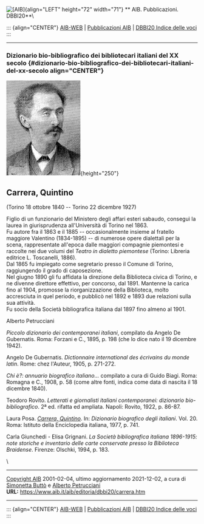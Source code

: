 ![\[AIB\]](/aib/wi/aibv72.gif){align="LEFT" height="72" width="71"}
** AIB. Pubblicazioni. DBBI20**\

::: {align="CENTER"}
[AIB-WEB](/) \| [Pubblicazioni AIB](/pubblicazioni/) \| [DBBI20 Indice
delle voci](dbbi20.htm)
:::

------------------------------------------------------------------------

### Dizionario bio-bibliografico dei bibliotecari italiani del XX secolo {#dizionario-bio-bibliografico-dei-bibliotecari-italiani-del-xx-secolo align="CENTER"}

![\[Ritratto\]](carrera.jpg){height="250"}

## Carrera, Quintino

(Torino 18 ottobre 1840 -- Torino 22 dicembre 1927)

Figlio di un funzionario del Ministero degli affari esteri sabaudo,
conseguì la laurea in giurisprudenza all\'Università di Torino nel
1863.\
Fu autore fra il 1863 e il 1885 -- occasionalmente insieme al fratello
maggiore Valentino (1834-1895) -- di numerose opere dialettali per la
scena, rappresentate all\'epoca dalle maggiori compagnie piemontesi e
raccolte nei due volumi del *Teatro in dialetto piemontese* (Torino:
Libreria editrice L. Toscanelli, 1886).\
Dal 1865 fu impiegato come segretario presso il Comune di Torino,
raggiungendo il grado di caposezione.\
Nel giugno 1890 gli fu affidata la direzione della Biblioteca civica di
Torino, e ne divenne direttore effettivo, per concorso, dal 1891.
Mantenne la carica fino al 1904, promosse la riorganizzazione della
Biblioteca, molto accresciuta in quel periodo, e pubblicò nel 1892 e
1893 due relazioni sulla sua attività.\
Fu socio della Società bibliografica italiana dal 1897 fino almeno al
1901.

Alberto Petrucciani

*Piccolo dizionario dei contemporanei italiani*, compilato da Angelo De
Gubernatis. Roma: Forzani e C., 1895, p. 198 (che lo dice nato il 19
dicembre 1942).

Angelo De Gubernatis. *Dictionnaire international des écrivains du monde
latin*. Rome: chez l\'Auteur, 1905, p. 271-272.

*Chi è?: annuario biografico italiano\...* compilato a cura di Guido
Biagi. Roma: Romagna e C., 1908, p. 58 (come altre fonti, indica come
data di nascita il 18 dicembre 1840).

Teodoro Rovito. *Letterati e giornalisti italiani contemporanei:
dizionario bio-bibliografico*. 2ª ed. rifatta ed ampliata. Napoli:
Rovito, 1922, p. 86-87.

Laura Posa. *[Carrera,
Quintino](https://www.treccani.it/enciclopedia/quintino-carrera_(Dizionario-Biografico)/)*.
In: *Dizionario biografico degli italiani*. Vol. 20. Roma: Istituto
della Enciclopedia italiana, 1977, p. 741.

Carla Giunchedi - Elisa Grignani. *La Società bibliografica italiana
1896-1915: note storiche e inventario delle carte conservate presso la
Biblioteca Braidense*. Firenze: Olschki, 1994, p. 183.

\

------------------------------------------------------------------------

[Copyright AIB](/su-questo-sito/dichiarazione-di-copyright-aib-web/)
2001-02-04, ultimo aggiornamento 2021-12-02, a cura di [Simonetta
Buttò](/aib/redazione3.htm) e [Alberto
Petrucciani](/su-questo-sito/redazione-aib-web/)\
**URL:** https://www.aib.it/aib/editoria/dbbi20/carrera.htm

------------------------------------------------------------------------

::: {align="CENTER"}
[AIB-WEB](/) \| [Pubblicazioni AIB](/pubblicazioni/) \| [DBBI20 Indice
delle voci](dbbi20.htm)
:::
